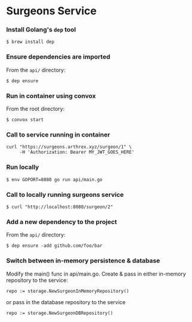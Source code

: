 # Surgeons Service

### Install Golang's `dep` tool
```
$ brew install dep
```

### Ensure dependencies are imported
From the `api/` directory:
```
$ dep ensure
```

### Run in container using convox
From the root directory:
```
$ convox start
```

### Call to service running in container
```
curl "https://surgeons.arthrex.xyz/surgeon/1" \
     -H 'Authorization: Bearer MY_JWT_GOES_HERE'
```

### Run locally
```
$ env GOPORT=8080 go run api/main.go
```

### Call to locally running surgeons service
```
$ curl "http://localhost:8080/surgeon/2"
```

### Add a new dependency to the project
From the `api/` directory:
```
$ dep ensure -add github.com/foo/bar
```

### Switch between in-memory persistence & database
Modify the main() func in api/main.go.  Create & pass in either in-memory repository to the service:
```
repo := storage.NewSurgeonInMemoryRepository()
```

or pass in the database repository to the service
```
repo := storage.NewSurgeonDBRepository()
```
